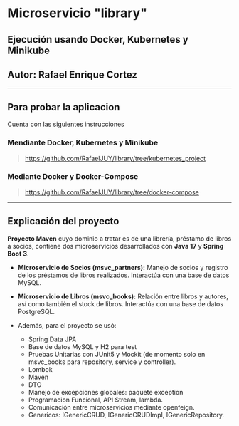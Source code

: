 # Microservicio "library"
## Ejecución usando Docker, Kubernetes y Minikube

## Autor: Rafael Enrique Cortez

***
## Para probar la aplicacion
Cuenta con las siguientes instrucciones

### Mendiante Docker, Kubernetes y Minikube
> https://github.com/RafaelJUY/library/tree/kubernetes_project

### Mediante Docker y Docker-Compose
> https://github.com/RafaelJUY/library/tree/docker-compose

***
## Explicación del proyecto

**Proyecto Maven** cuyo dominio a tratar es de una librería, préstamo de libros a socios, contiene dos microservicios
desarrollados con **Java 17** y **Spring Boot 3**.
- **Microservicio de Socios (msvc_partners):** Manejo de socios y registro de los préstamos de libros realizados.
  Interactúa con una base de datos MySQL.
- **Microservicio de Libros (msvc_books):** Relación entre libros y autores, así como también el stock de libros.
  Interactúa con una base de datos PostgreSQL.


- Además, para el proyecto se usó:
    - Spring Data JPA
    - Base de datos MySQL y H2 para test
    - Pruebas Unitarias con JUnit5 y Mockit (de momento solo en msvc_books para repository, service y controller).
    - Lombok
    - Maven
    - DTO
    - Manejo de excepciones globales: paquete exception
    - Programacion Funcional, API Stream, lambda.
    - Comunicación entre microservicios mediante openfeign.
    - Genericos: IGenericCRUD, IGenericCRUDImpl, IGenericRepository.